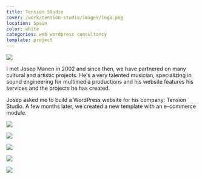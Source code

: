 ```yaml
---
title: Tension Studio
cover: /work/tension-studio/images/logo.png
location: Spain
color: white
categories: web wordpress consultancy
template: project
---
```


![](/work/tension-studio/images/0.png)

I met Josep Manen in 2002 and since then, we have partnered on many cultural and artistic projects. He's a very talented musician, specializing in sound engineering for multimedia productions and his website features his services and the projects he has created.

Josep asked me to build a WordPress website for his company: Tension Studio. A few months later, we created a new template with an e-commerce module.

![](/work/tension-studio/images/1.jpg)

![](/work/tension-studio/images/2.jpg)

![](/work/tension-studio/images/3.jpg)

![](/work/tension-studio/images/4.jpg)

![](/work/tension-studio/images/5.jpg)
